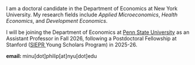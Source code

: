 
I am a doctoral candidate in the Department of Economics at New York University. <!--I will be joining the Department of Economics at Penn State University as an Assistant Professor.-->
My research fields include *Applied Microeconomics*, *Health Economics*, and *Development Economics*. 

I will be joining the Department of Economics at <a href="https://econ.la.psu.edu">Penn State University</a> as an Assistant Professor in Fall 2026, following a Postdoctoral Fellowship at Stanford (<a href="https://siepr.stanford.edu/about/about/about">SIEPR </a> Young Scholars Program) in 2025-26.

<!--
<br> Click <a href="https://minu-philip.github.io/Research/">here </a> to view my research projects.

<a href="Files/PhilipMinu_CV.pdf">[Curriculum Vitae]</a>
<br>

<a href="../../Files/PhilipMinu_JMPDraft.pdf"> [Job Market Paper] </a>
<br> -->

<!--<br><a href="https://scholar.google.com/citations?user=yqwUdjkAAAAJ&hl=en">[Google Scholar]</a>
<br> -->

<!-- My broad research interests are in studying health and socio-economic choices/outcomes of individuals in developing countries, as well as the role of norms, identities, political economy or psychology in shaping them. -->
<p> <b> email: </b> minu[dot]philip[at]nyu[dot]edu </p>






